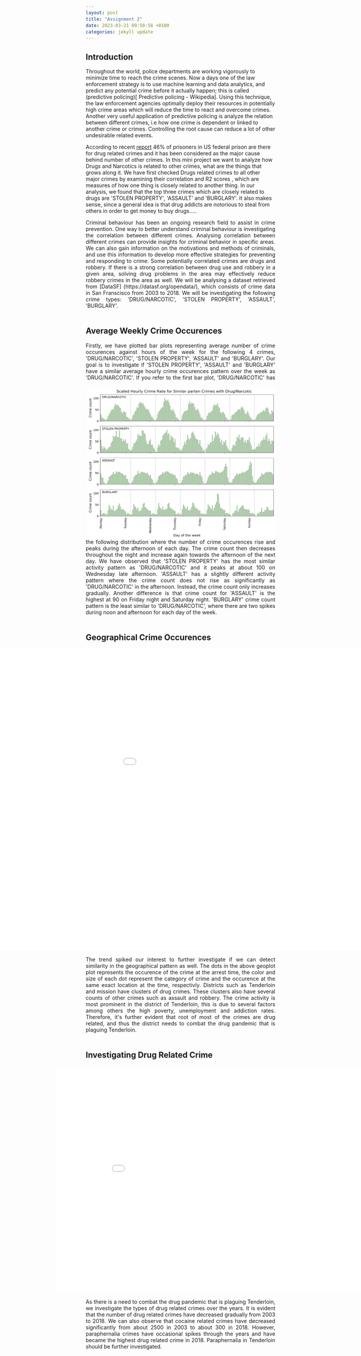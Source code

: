 ```yaml
---
layout: post
title: "Assignment 2"
date: 2023-03-21 09:50:58 +0100
categories: jekyll update
---
```


## Introduction

Throughout the world, police departments are working vigorously to minimize time to reach the crime scenes. Now a days one of the law enforcement strategy is to use machine learning and data analytics, and predict any potential crime before it actually happen; this is called (predictive policing)[ Predictive policing - Wikipedia]. Using this technique, the law enforcement agencies optimally deploy their resources in potentially high crime areas which will reduce the time to react and overcome crimes.
Another very useful application of predictive policing is analyze the relation between different crimes, i.e how one crime is dependent or linked to another crime or crimes. Controlling the root cause can reduce a lot of other undesirable related events.

According to recent [report](https://drugabusestatistics.org/drug-related-crime-statistics/#:~:text=46%25%20of%20prisoners%20in%20federal,serving%20time%20for%20drug%20offenses.) 46% of prisoners in US federal prison are there for drug related crimes and it has been considered as the major cause behind number of other crimes. In this mini project we want to analyze how Drugs and Narcotics is related to other crimes, what are the things that grows along it. We have first checked Drugs related crimes to all other major crimes by examining their correlation and R2 scores , which are measures of how one thing is closely related to another thing. In our analysis, we found that the top three crimes which are closely related to drugs are 'STOLEN PROPERTY', 'ASSAULT' and 'BURGLARY'. It also makes sense, since a general idea is that drug addicts are notorious to steal from others in order to get money to buy drugs.....

<div style="text-align: justify">Criminal behaviour has been an ongoing research field to assist in crime prevention. One way to better understand criminal behaviour is investigating the correlation between different crimes. Analysing correlation between different crimes can provide insights for criminal behavior in specific areas. We can also gain information on the motivations and methods of criminals, and use this information to develop more effective strategies for preventing and responding to crime. Some potentially correlated crimes are drugs and robbery. If there is a strong correlation between drug use and robbery in a given area, solving drug problems in the area may effectively reduce robbery crimes in the area as well. We will be analysing a dataset retrieved from [DataSF] (https://datasf.org/opendata/), which consists of crime data in San Franscisco from 2003 to 2018. We will be investigating the following crime types: 'DRUG/NARCOTIC', 'STOLEN PROPERTY', 'ASSAULT', 'BURGLARY'. </div>
<br/>

## Average Weekly Crime Occurences

<div style="text-align: justify">Firstly, we have plotted bar plots representing average number of crime occurences against hours of the week for the following 4 crimes, 'DRUG/NARCOTIC', 'STOLEN PROPERTY', 'ASSAULT' and 'BURGLARY'. Our goal is to investigate if 'STOLEN PROPERTY', 'ASSAULT' and 'BURGLARY' have a similar average hourly crime occurences pattern over the week as 'DRUG/NARCOTIC'. <img style="float: right; width: 500px; height: 400px; padding-left:20px; padding-top:20px" src="/assets/images/barplot.jpg"> If you refer to the first bar plot, 'DRUG/NARCOTIC' has the following distribution where the number of crime occurences rise and peaks during the afternoon of each day. The crime count then decreases throughout the night and increase again towards the afternoon of the next day. We have observed that 'STOLEN PROPERTY' has the most similar activity pattern as 'DRUG/NARCOTIC' and it peaks at about 100 on Wednesday late afternoon. 'ASSAULT' has a slightly different activity pattern where the crime count does not rise as significantly as 'DRUG/NARCOTIC' in the afternoon. Instead, the crime count only increases gradually. Another difference is that crime count for 'ASSAULT' is the highest at 90 on Friday night and Saturday night. 'BURGLARY' crime count pattern is the least similar to 'DRUG/NARCOTIC', where there are two spikes during noon and afternoon for each day of the week.</div>
<br/>

## Geographical Crime Occurences

<embed 
       type="text/html" 
       src="/assets/images/my_plot.html"
       width="1400"
       height="800"
       style="margin-left: -300px"
       >

<div style="text-align: justify"> The trend spiked our interest to further investigate if we can detect similarity in the geographical pattern as well. The dots in the above geoplot plot represents the occurence of the crime at the arrest time, the color and size of each dot represent the category of crime and the occurence at the same exact location at the time, respectivly. Districts such as Tenderloin and mission have clusters of drug crimes. These clusters also have several counts of other crimes such as assault and robbery. The crime activity is most prominent in the district of Tenderloin, this is due to several factors among others the high poverty, unemployment and addiction rates. Therefore, it's further evident that root of most of the crimes are drug related, and thus the district needs to combat the drug pandemic that is plaguing Tenderloin.    </div>
<br/>

## Investigating Drug Related Crime

<embed 
       type="text/html" 
       src="/assets/images/Bokeh.html"
       width="900"
       height="600"
       style="margin-left: -80px"
       >

<div style="text-align: justify"> As there is a need to combat the drug pandemic that is plaguing Tenderloin, we investigate the types of drug related crimes over the years. It is evident that the number of drug related crimes have decreased gradually from 2003 to 2018. We can also observe that cocaine related crimes have decreased significantly from about 2500 in 2003 to about 300 in 2018. However, paraphernalia crimes have occasional spikes through the years and have became the highest drug related crime in 2018. Paraphernalia in Tenderloin should be further investigated.</div>

[jekyll-docs]: https://jekyllrb.com/docs/home
[jekyll-gh]: https://github.com/jekyll/jekyll
[jekyll-talk]: https://talk.jekyllrb.com/
